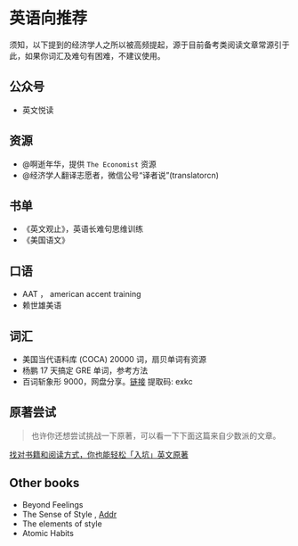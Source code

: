<!--
 * @Description: This file is made for
 * @Date: 2020-02-21 18:58:22
 * @LastEditTime: 2020-03-28 08:23:12
 * @Author: LeongD
 * @LastEditors: LeongD
 -->

# 英语向推荐

须知，以下提到的经济学人之所以被高频提起，源于目前备考类阅读文章常源引于此，如果你词汇及难句有困难，不建议使用。

## 公众号

- 英文悦读

## 资源

- @啊逝年华，提供 `The Economist` 资源
- @经济学人翻译志愿者，微信公号“译者说”(translatorcn)

## 书单

- 《英文观止》，英语长难句思维训练
- 《美国语文》

## 口语

- AAT ， american accent training
- 赖世雄美语

## 词汇

- 美国当代语料库 (COCA) 20000 词，扇贝单词有资源
- 杨鹏 17 天搞定 GRE 单词，参考方法
- 百词斩象形 9000，网盘分享。[链接](https://pan.baidu.com/s/1oEy7ps-YjP3pJfE7gBRKoQ) 提取码: exkc

## 原著尝试

> 也许你还想尝试挑战一下原著，可以看一下下面这篇来自少数派的文章。

[找对书籍和阅读方式，你也能轻松「入坑」英文原著](https://sspai.com/post/58325)

## Other books

- Beyond Feelings
- The Sense of Style , [Addr](https://sobooks.cc/books/9872.html)
- The elements of style
- Atomic Habits
